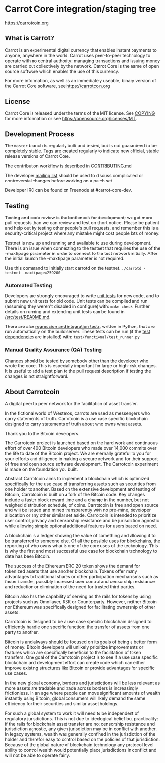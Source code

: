 Carrot Core integration/staging tree
=====================================

https://carrotcoin.org

What is Carrot?
----------------

Carrot is an experimental digital currency that enables instant payments to
anyone, anywhere in the world. Carrot uses peer-to-peer technology to operate
with no central authority: managing transactions and issuing money are carried
out collectively by the network. Carrot Core is the name of open source
software which enables the use of this currency.

For more information, as well as an immediately useable, binary version of
the Carrot Core software, see https://carrotcoin.org

License
-------

Carrot Core is released under the terms of the MIT license. See [COPYING](COPYING) for more
information or see https://opensource.org/licenses/MIT.

Development Process
-------------------

The `master` branch is regularly built and tested, but is not guaranteed to be
completely stable. [Tags](https://github.com/CarrotProject/Carrotcoin/tags) are created
regularly to indicate new official, stable release versions of Carrot Core.

The contribution workflow is described in [CONTRIBUTING.md](CONTRIBUTING.md).

The developer [mailing list](https://lists.linuxfoundation.org/mailman/listinfo/carrot-dev)
should be used to discuss complicated or controversial changes before working
on a patch set.

Developer IRC can be found on Freenode at #carrot-core-dev.

Testing
-------

Testing and code review is the bottleneck for development; we get more pull
requests than we can review and test on short notice. Please be patient and help out by testing
other people's pull requests, and remember this is a security-critical project where any mistake might cost people
lots of money.

Testnet is now up and running and available to use during development. There is an issue when connecting to the testnet that requires the use of the -maxtipage parameter in order to connect to the test network initially. After the initial launch the -maxtipage parameter is not required.

Use this command to initially start carrotd on the testnet. <code>./carrotd -testnet -maxtipage=259200</code>

### Automated Testing

Developers are strongly encouraged to write [unit tests](src/test/README.md) for new code, and to
submit new unit tests for old code. Unit tests can be compiled and run
(assuming they weren't disabled in configure) with: `make check`. Further details on running
and extending unit tests can be found in [/src/test/README.md](/src/test/README.md).

There are also [regression and integration tests](/test), written
in Python, that are run automatically on the build server.
These tests can be run (if the [test dependencies](/test) are installed) with: `test/functional/test_runner.py`


### Manual Quality Assurance (QA) Testing

Changes should be tested by somebody other than the developer who wrote the
code. This is especially important for large or high-risk changes. It is useful
to add a test plan to the pull request description if testing the changes is
not straightforward.


About Carrotcoin
----------------
A digital peer to peer network for the facilitation of asset transfer.



In the fictional world of Westeros, carrots are used as messengers who carry statements of truth. Carrotcoin is a use case specific blockchain designed to carry statements of truth about who owns what assets. 



Thank you to the Bitcoin developers. 

The Carrotcoin project is launched based on the hard work and continuous effort of over 400 Bitcoin developers who made over 14,000 commits over the life to date of the Bitcoin project. We are eternally grateful to you for your efforts and diligence in making a secure network and for their support of free and open source software development.  The Carrotcoin experiment is made on the foundation you built.


Abstract
Carrotcoin aims to implement a blockchain which is optimized specifically for the use case of transferring assets such as securities from one holder to another. Based on the extensive development and testing of Bitcoin, Carrotcoin is built on a fork of the Bitcoin code. Key changes include a faster block reward time and a change in the number, but not weighed distribution schedule, of coins. Carrotcoin is free and open source and will be issued and mined transparently with no pre-mine, developer allocation or any other similar set aside. Carrotcoin is intended to prioritize user control, privacy and censorship resistance and be jurisdiction agnostic while allowing simple optional additional features for users based on need.



A blockchain is a ledger showing the value of something and allowing it to be transferred to someone else. Of all the possible uses for blockchains, the reporting of who owns what is one of the core uses of the technology.  This is why the first and most successful use case for blockchain technology to date has been Bitcoin.

The success of the Ethereum ERC 20 token shows the demand for tokenized assets that use another blockchain.  Tokens offer many advantages to traditional shares or other participation mechanisms such as faster transfer, possibly increased user control and censorship resistance and reduction or elimination of the need for trusted third parties.

Bitcoin also has the capability of serving as the rails for tokens by using projects such as Omnilayer, RSK or Counterparty. However, neither Bitcoin nor Ethereum was specifically designed for facilitating ownership of other assets. 

Carrotcoin is designed to be a use case specific blockchain designed to efficiently handle one specific function: the transfer of assets from one party to another.

Bitcoin is and always should be focused on its goals of being a better form of money. Bitcoin developers will unlikely prioritize improvements or features which are specifically beneficial to the facilitation of token transfers.  One goal of the Carrotcoin project is to see if a use case specific blockchain and development effort can create code which can either improve existing structures like Bitcoin or provide advantages for specific use cases.

In the new global economy, borders and jurisdictions will be less relevant as more assets are tradable and trade across borders is increasingly frictionless. In an age where people can move significant amounts of wealth instantly using Bitcoin, global consumers will likely demand the same efficiency for their securities and similar asset holdings.

For such a global system to work it will need to be independent of regulatory jurisdictions.  This is not due to ideological belief but practicality: if the rails for blockchain asset transfer are not censorship resistance and jurisdiction agnostic, any given jurisdiction may be in conflict with another.  In legacy systems, wealth was generally confined in the jurisdiction of the holder and therefor easy to control based on the policies of that jurisdiction. Because of the global nature of blockchain technology any protocol level ability to control wealth would potentially place jurisdictions in conflict and will not be able to operate fairly.  

